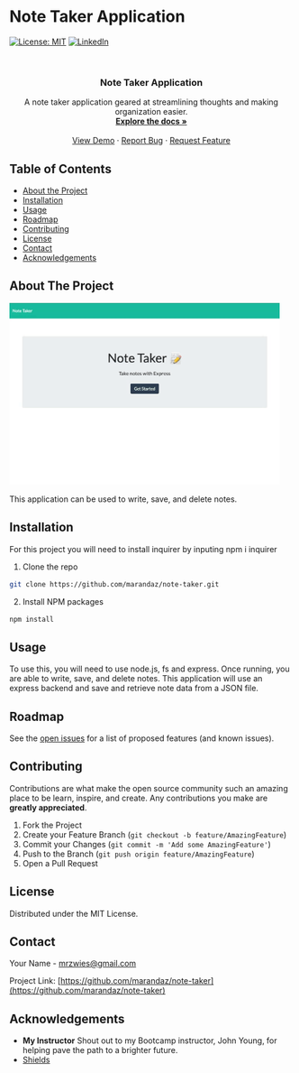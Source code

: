 # Note Taker Application

[![License: MIT](https://img.shields.io/badge/License-MIT-yellow.svg)](https://opensource.org/licenses/MIT)
[![LinkedIn](https://img.shields.io/badge/-LinkedIn-black.svg?style=flat-square&logo=linkedin&colorB=555)](https://www.linkedin.com/in/maranda-zwieschowski/)

<br />
<p align="center">
  <h3 align="center">Note Taker Application</h3>

  <p align="center">
    A note taker application geared at streamlining thoughts and making organization easier.
    <br />
    <a href="https://github.com/marandaz/note-taker"><strong>Explore the docs »</strong></a>
    <br />
    <br />
    <a href="https://github.com/marandaz/note-taker">View Demo</a>
    ·
    <a href="https://github.com/marandaz/note-taker/issues">Report Bug</a>
    ·
    <a href="https://github.com/marandaz/note-taker/issues">Request Feature</a>
  </p>
</p>



## Table of Contents

* [About the Project](#about-the-project) 
* [Installation](#installation)
* [Usage](#usage)
* [Roadmap](#roadmap)
* [Contributing](#contributing)
* [License](#license)
* [Contact](#contact)
* [Acknowledgements](#acknowledgements)


## About The Project
![Note Taker Gif](/public/assets/images/note-taker.gif) 


This application can be used to write, save, and delete notes. 


## Installation

For this project you will need to install inquirer by inputing npm i inquirer

1. Clone the repo
```sh
git clone https://github.com/marandaz/note-taker.git
```
2. Install NPM packages
```sh
npm install
```


## Usage

 To use this, you will need to use node.js, fs and express. Once running, you are able to write, save, and delete notes. This application will use an express backend and save and retrieve note data from a JSON file.



## Roadmap

See the [open issues](https://github.com/marandaz/note-taker/issues) for a list of proposed features (and known issues).


## Contributing

Contributions are what make the open source community such an amazing place to be learn, inspire, and create. Any contributions you make are **greatly appreciated**.

1. Fork the Project
2. Create your Feature Branch (`git checkout -b feature/AmazingFeature`)
3. Commit your Changes (`git commit -m 'Add some AmazingFeature'`)
4. Push to the Branch (`git push origin feature/AmazingFeature`)
5. Open a Pull Request


## License

Distributed under the MIT License.

## Contact

Your Name - mrzwies@gmail.com

Project Link: [https://github.com/marandaz/note-taker](https://github.com/marandaz/note-taker)

## Acknowledgements

* **My Instructor** Shout out to my Bootcamp instructor, John Young, for helping pave the path to a brighter future.  
* [Shields](https://shields.io/)